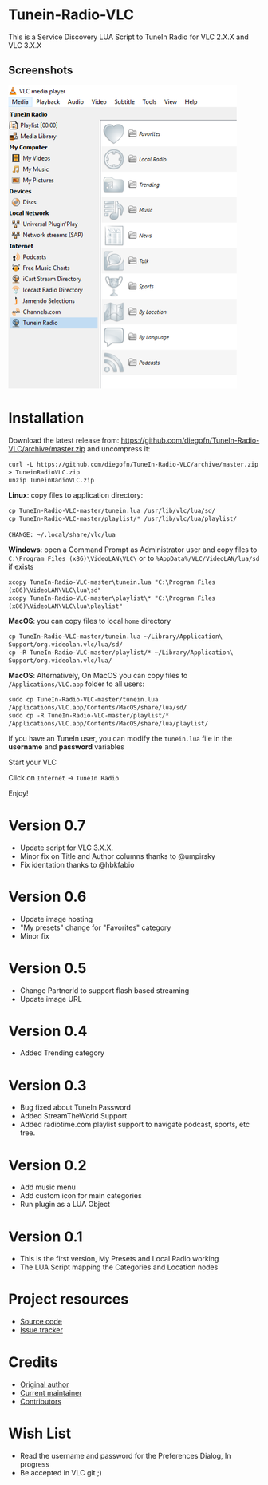 **Tunein-Radio-VLC**
====================

This is a Service Discovery LUA Script to TuneIn Radio for VLC 2.X.X and VLC 3.X.X

## Screenshots

![VLC with list mode on Playlist view mode](preview1.png)

# Installation

Download the latest release from: https://github.com/diegofn/TuneIn-Radio-VLC/archive/master.zip and uncompress it:

    curl -L https://github.com/diegofn/TuneIn-Radio-VLC/archive/master.zip > TuneinRadioVLC.zip
    unzip TuneinRadioVLC.zip

**Linux**: copy files to application directory:

    cp TuneIn-Radio-VLC-master/tunein.lua /usr/lib/vlc/lua/sd/
    cp TuneIn-Radio-VLC-master/playlist/* /usr/lib/vlc/lua/playlist/

    CHANGE: ~/.local/share/vlc/lua

**Windows**: open a Command Prompt as Administrator user and copy files to `C:\Program Files (x86)\VideoLAN\VLC\` or to `%AppData%/VLC/VideoLAN/lua/sd` if exists

    xcopy TuneIn-Radio-VLC-master\tunein.lua "C:\Program Files (x86)\VideoLAN\VLC\lua\sd"
    xcopy TuneIn-Radio-VLC-master\playlist\* "C:\Program Files (x86)\VideoLAN\VLC\lua\playlist"

**MacOS**: you can copy files to local `home` directory

    cp TuneIn-Radio-VLC-master/tunein.lua ~/Library/Application\ Support/org.videolan.vlc/lua/sd/
    cp -R TuneIn-Radio-VLC-master/playlist/* ~/Library/Application\ Support/org.videolan.vlc/lua/

**MacOS**: Alternatively, On MacOS you can copy files to `/Applications/VLC.app` folder to all users:

    sudo cp TuneIn-Radio-VLC-master/tunein.lua /Applications/VLC.app/Contents/MacOS/share/lua/sd/
    sudo cp -R TuneIn-Radio-VLC-master/playlist/* /Applications/VLC.app/Contents/MacOS/share/lua/playlist/


If you have an TuneIn user, you can modify the `tunein.lua` file in the __username__ and __password__ variables

Start your VLC

Click on `Internet` -> `TuneIn Radio`

Enjoy!

Version 0.7
===========
* Update script for VLC 3.X.X.
* Minor fix on Title and Author columns thanks to @umpirsky
* Fix identation thanks to @hbkfabio

Version 0.6
===========
* Update image hosting
* "My presets" change for "Favorites" category
* Minor fix

Version 0.5
===========
* Change PartnerId to support flash based streaming
* Update image URL

Version 0.4
===========
* Added Trending category

Version 0.3
===========
* Bug fixed about TuneIn Password
* Added StreamTheWorld Support
* Added radiotime.com playlist support to navigate podcast, sports, etc tree.

Version 0.2
===========
* Add music menu
* Add custom icon for main categories
* Run plugin as a LUA Object

Version 0.1
===========
* This is the first version, My Presets and Local Radio working
* The LUA Script mapping the Categories and Location nodes

# Project resources

- [Source code](https://github.com/diegofn/TuneIn-Radio-VLC)
- [Issue tracker](https://github.com/diegofn/TuneIn-Radio-VLC/issues>)

# Credits

- [Original author](https://github.com/diegofn)
- [Current maintainer](https://github.com/diegofn)
- [Contributors](https://github.com/diegofn/TuneIn-Radio-VLC/graphs/contributors)

# Wish List

- Read the username and password for the Preferences Dialog, In progress
- Be accepted in VLC git ;)